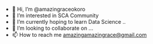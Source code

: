 - 👋 Hi, I’m @amazingraceokoro
- 👀 I’m interested in SCA Community
- 🌱 I’m currently hoping to learn Data Science ..
- 💞️ I’m looking to collaborate on ... 
- 📫 How to reach me amazingamazingrace@gmail.com

<!---
amazingraceokoro/amazingraceokoro is a ✨ special ✨ repository because its `README.md` (this file) appears on your GitHub profile.
You can click the Preview link to take a look at your changes.
--->
